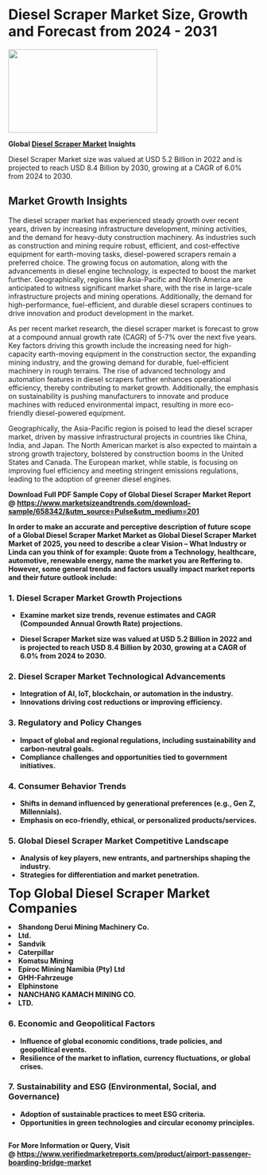 <H1>Diesel Scraper Market Size, Growth and Forecast from 2024 - 2031</H1><img class="aligncenter size-medium wp-image-584254" src="https://thirdeyenews.in/wp-content/uploads/2024/09/Global-Market-Research-300x168.jpeg" alt="" width="300" height="168" /><p><strong>Global&nbsp;<a href="https://www.marketsizeandtrends.com/download-sample/658342/&amp;utm_source=Pulse&amp;utm_medium=201">Diesel Scraper Market</a> Insights</strong></p><p>Diesel Scraper Market size was valued at USD 5.2 Billion in 2022 and is projected to reach USD 8.4 Billion by 2030, growing at a CAGR of 6.0% from 2024 to 2030.</p><p><h2>Market Growth Insights</h2> <p>The diesel scraper market has experienced steady growth over recent years, driven by increasing infrastructure development, mining activities, and the demand for heavy-duty construction machinery. As industries such as construction and mining require robust, efficient, and cost-effective equipment for earth-moving tasks, diesel-powered scrapers remain a preferred choice. The growing focus on automation, along with the advancements in diesel engine technology, is expected to boost the market further. Geographically, regions like Asia-Pacific and North America are anticipated to witness significant market share, with the rise in large-scale infrastructure projects and mining operations. Additionally, the demand for high-performance, fuel-efficient, and durable diesel scrapers continues to drive innovation and product development in the market.</p> <p><strong></strong></p> <p>As per recent market research, the diesel scraper market is forecast to grow at a compound annual growth rate (CAGR) of 5-7% over the next five years. Key factors driving this growth include the increasing need for high-capacity earth-moving equipment in the construction sector, the expanding mining industry, and the growing demand for durable, fuel-efficient machinery in rough terrains. The rise of advanced technology and automation features in diesel scrapers further enhances operational efficiency, thereby contributing to market growth. Additionally, the emphasis on sustainability is pushing manufacturers to innovate and produce machines with reduced environmental impact, resulting in more eco-friendly diesel-powered equipment.</p> <p>Geographically, the Asia-Pacific region is poised to lead the diesel scraper market, driven by massive infrastructural projects in countries like China, India, and Japan. The North American market is also expected to maintain a strong growth trajectory, bolstered by construction booms in the United States and Canada. The European market, while stable, is focusing on improving fuel efficiency and meeting stringent emissions regulations, leading to the adoption of greener diesel engines.</p> <p><strong></p><p><span class=""><strong>Download Full PDF Sample Copy of Global Diesel Scraper Market Report</strong> @ <a href="https://www.marketsizeandtrends.com/download-sample/658342/&amp;utm_source=Pulse&amp;utm_medium=201" target="_blank">https://www.marketsizeandtrends.com/download-sample/658342/&amp;utm_source=Pulse&amp;utm_medium=201</a></span></p><p>In order to make an accurate and perceptive description of future scope of a Global&nbsp;Diesel Scraper Market Market as Global&nbsp;Diesel Scraper Market Market of 2025, you need to describe a clear Vision &ndash; What Industry or Linda can you think of for example: Quote from a Technology, healthcare, automotive, renewable energy, name the market you are Reffering to. However, some general trends and factors usually impact market reports and their future outlook include:</p><h3>1.&nbsp;<strong>Diesel Scraper Market Growth Projections</strong></h3><ul><li>Examine market size trends, revenue estimates and CAGR (Compounded Annual Growth Rate) projections.</li><li><p>Diesel Scraper Market size was valued at USD 5.2 Billion in 2022 and is projected to reach USD 8.4 Billion by 2030, growing at a CAGR of 6.0% from 2024 to 2030.</p></li></ul><h3>2.&nbsp;<strong>Diesel Scraper Market Technological Advancements</strong></h3><ul><li>Integration of AI, IoT, blockchain, or automation in the industry.</li><li>Innovations driving cost reductions or improving efficiency.</li></ul><h3>3.&nbsp;<strong>Regulatory and Policy Changes</strong></h3><ul><li>Impact of global and regional regulations, including sustainability and carbon-neutral goals.</li><li>Compliance challenges and opportunities tied to government initiatives.</li></ul><h3>4.&nbsp;<strong>Consumer Behavior Trends</strong></h3><ul><li>Shifts in demand influenced by generational preferences (e.g., Gen Z, Millennials).</li><li>Emphasis on eco-friendly, ethical, or personalized products/services.</li></ul><h3>5.&nbsp;<strong>Global Diesel Scraper Market Competitive Landscape</strong></h3><ul><li>Analysis of key players, new entrants, and partnerships shaping the industry.</li><li>Strategies for differentiation and market penetration.</li></ul><p data-pm-slice="1 1 []"><span style="color: inherit; font-family: inherit; font-size: 25px;">Top Global Diesel Scraper Market Companies</span></p><div class="" data-test-id=""><p><li>Shandong Derui Mining Machinery Co.</li><li> Ltd.</li><li> Sandvik</li><li> Caterpillar</li><li> Komatsu Mining</li><li> Epiroc Mining Namibia (Pty) Ltd</li><li> GHH-Fahrzeuge</li><li> Elphinstone</li><li> NANCHANG KAMACH MINING CO.</li><li> LTD.</li></p></div><h3>6.&nbsp;<strong>Economic and Geopolitical Factors</strong></h3><ul><li>Influence of global economic conditions, trade policies, and geopolitical events.</li><li>Resilience of the market to inflation, currency fluctuations, or global crises.</li></ul><h3>7.&nbsp;<strong>Sustainability and ESG (Environmental, Social, and Governance)</strong></h3><ul><li>Adoption of sustainable practices to meet ESG criteria.</li><li>Opportunities in green technologies and circular economy principles.</li></ul><h2><strong style="font-size: 14px;">For More Information or Query, Visit @&nbsp;</strong><a style="background-color: #ffffff; font-size: 14px;" href="https://www.marketsizeandtrends.com/report/diesel-scraper-market/" target="_blank">https://www.verifiedmarketreports.com/product/airport-passenger-boarding-bridge-market</a></h2>

